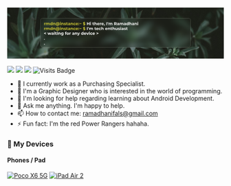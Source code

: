 <!--<img align="right" src="https://spotify-github-profile.vercel.app/api/view?uid=0yze7yareh19u7dy1kjabm97m&cover_image=true&theme=default&bar_color_cover=true" width="200"/>
-->
![Header](./data/github-header.png)

[<img src="https://img.shields.io/badge/telegram-26A5E4.svg?&style=for-the-badge&logo=telegram&logoColor=white" />](https://t.me/ramaadni) [<img src = "https://img.shields.io/badge/instagram-%23E4405F.svg?&style=for-the-badge&logo=instagram&logoColor=white">](https://www.instagram.com/ramaadni/) [<img src="https://img.shields.io/badge/gmail-%23EE0000.svg?&style=for-the-badge&logo=gmail&logoColor=white">](mailto:ramadhanifals@gmail.com) 
![Visits Badge](https://badges.pufler.dev/visits/ramaadni/ramaadni?style=for-the-badge)

<!-- ![Visits badge](https://visitor-badge.glitch.me/badge?page_id=abhishek-choudharys.abhishek-choudharys) -->
- 🔭 I currently work as a Purchasing Specialist.
- 🌱 I'm a Graphic Designer who is interested in the world of programming.
- 🤔 I'm looking for help regarding learning about Android Development.
- 💬 Ask me anything. I'm happy to help.
- 📫 How to contact me: ramadhanifals@gmail.com
- ⚡ Fun fact: I'm the red Power Rangers hahaha.


### 📱 My Devices

#### Phones / Pad
[![Poco X6 5G](https://img.shields.io/badge/Poco%20X6%205G-FF5733?style=flat-square&logo=xiaomi&logoColor=FFFFFF&labelColor=FF5733)](https://www.gsmarena.com/xiaomi_poco_x6-12723.php)
[![iPad Air 2](https://img.shields.io/badge/iPad%20Air%202-5B5B5B?style=flat-square&logo=apple&logoColor=FFFFFF&labelColor=5B5B5B)](https://www.gsmarena.com/apple_ipad_air_2-6742.php)
